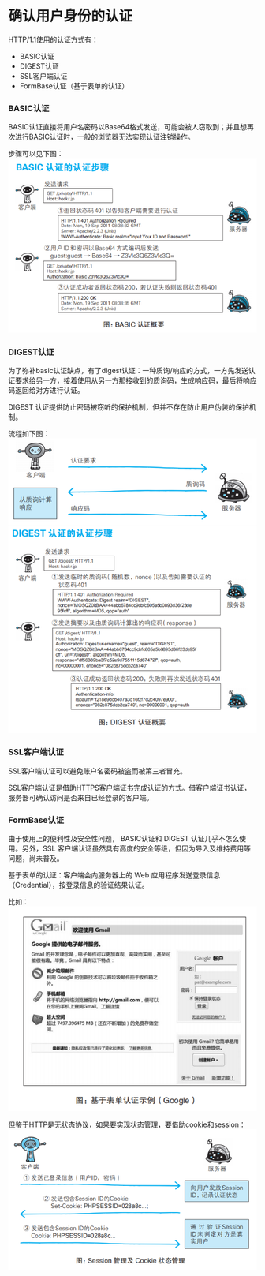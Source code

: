 # 确认用户身份的认证
HTTP/1.1使用的认证方式有：
- BASIC认证
- DIGEST认证
- SSL客户端认证
- FormBase认证（基于表单的认证）

### BASIC认证
BASIC认证直接将用户名密码以Base64格式发送，可能会被人窃取到；并且想再次进行BASIC认证时，一般的浏览器无法实现认证注销操作。

步骤可以见下图：<br>
![BASIC](img/BASIC.png)

### DIGEST认证
为了弥补basic认证缺点，有了digest认证：一种质询/响应的方式，一方先发送认证要求给另一方，接着使用从另一方那接收到的质询码，生成响应码，最后将响应码返回给对方进行认证。

DIGEST 认证提供防止密码被窃听的保护机制，但并不存在防止用户伪装的保护机制。

流程如下图：<br>
![DIGEST1](img/DIGEST1.png)
![DIGEST2](img/DIGEST2.png)

### SSL客户端认证
SSL客户端认证可以避免账户名密码被盗而被第三者冒充。

SSL客户端认证是借助HTTPS客户端证书完成认证的方式。借客户端证书认证，服务器可确认访问是否来自已经登录的客户端。

### FormBase认证
由于使用上的便利性及安全性问题， BASIC认证和 DIGEST 认证几乎不怎么使用。另外，SSL 客户端认证虽然具有高度的安全等级，但因为导入及维持费用等问题，尚未普及。

基于表单的认证：客户端会向服务器上的 Web 应用程序发送登录信息（Credential），按登录信息的验证结果认证。

比如：<br>
![FormBase1](img/FormBase1.png)

但鉴于HTTP是无状态协议，如果要实现状态管理，要借助cookie和session：<br>
![FormBase2](img/FormBase2.png)